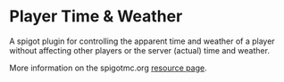 # Player Time & Weather
A spigot plugin for controlling the apparent time and weather of a player without affecting other players or the server (actual) time and weather.

More information on the spigotmc.org [resource page](https://www.spigotmc.org/resources/player-time-weather.78366/).
